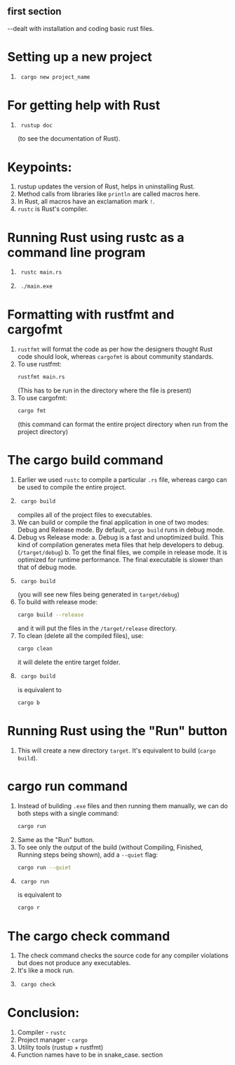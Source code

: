 ## first section
--dealt with installation and coding basic rust files.

# Setting up a new project
1. ```bash
    cargo new project_name
    ```

# For getting help with Rust
1. ```bash
    rustup doc
    ```
    (to see the documentation of Rust).

# Keypoints:
1. rustup updates the version of Rust, helps in uninstalling Rust.
2. Method calls from libraries like `println` are called macros here.
3. In Rust, all macros have an exclamation mark `!`.
4. `rustc` is Rust's compiler.

# Running Rust using rustc as a command line program
1. ```bash
    rustc main.rs
    ```
2. ```bash
    ./main.exe
    ```

# Formatting with rustfmt and cargofmt
1. `rustfmt` will format the code as per how the designers thought Rust code should look, whereas `cargofmt` is about community standards.
2. To use rustfmt:
    ```bash
    rustfmt main.rs
    ```
    (This has to be run in the directory where the file is present)
3. To use cargofmt:
    ```bash
    cargo fmt
    ```
    (this command can format the entire project directory when run from the project directory)

# The cargo build command
1. Earlier we used `rustc` to compile a particular `.rs` file, whereas cargo can be used to compile the entire project.
2. ```bash
    cargo build
    ```
    compiles all of the project files to executables.
3. We can build or compile the final application in one of two modes: Debug and Release mode. By default, `cargo build` runs in debug mode.
4. Debug vs Release mode:
    a. Debug is a fast and unoptimized build. This kind of compilation generates meta files that help developers to debug. (`/target/debug`)
    b. To get the final files, we compile in release mode. It is optimized for runtime performance. The final executable is slower than that of debug mode.
5. ```bash
    cargo build
    ```
    (you will see new files being generated in `target/debug`)
6. To build with release mode:
    ```bash
    cargo build --release
    ```
    and it will put the files in the `/target/release` directory.
7. To clean (delete all the compiled files), use:
    ```bash
    cargo clean
    ```
    it will delete the entire target folder.
8. ```bash
    cargo build
    ```
    is equivalent to
    ```bash
    cargo b
    ```

# Running Rust using the "Run" button
1. This will create a new directory `target`. It's equivalent to build (`cargo build`).

# cargo run command
1. Instead of building `.exe` files and then running them manually, we can do both steps with a single command:
    ```bash
    cargo run
    ```
2. Same as the "Run" button.
3. To see only the output of the build (without Compiling, Finished, Running steps being shown), add a `--quiet` flag:
    ```bash
    cargo run --quiet
    ```
4. ```bash
    cargo run
    ```
    is equivalent to
    ```bash
    cargo r
    ```

# The cargo check command
1. The check command checks the source code for any compiler violations but does not produce any executables.
2. It's like a mock run.
3. ```bash
    cargo check
    ```

# Conclusion:
1. Compiler - `rustc`
2. Project manager - `cargo`
3. Utility tools (rustup + rustfmt)
4. Function names have to be in snake_case. section
